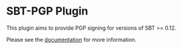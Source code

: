 # SBT-PGP Plugin

This plugin aims to provide PGP signing for versions of SBT >= 0.12.

Please see the [documentation](http://www.scala-sbt.org/sbt-pgp) for more information.
